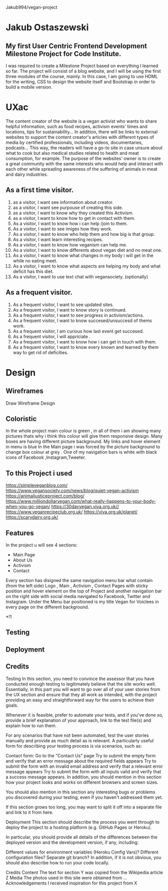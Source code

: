 Jakub994/vegan-project

# Jakub Ostaszewski
##  My first User Centric Frontend Development Milestone Project for Code Institute.
I was required to create a Milestone Project based on everything I learned so far.
The project will consist of a blog website, and I will be using the first three modules of the course, mainly. 
In this case, I am going to use HDML for the writing, CSS to design the website itself and Bootstrap
in order to build a mobile version.

# UXac

The content creator of the website is a vegan activist who wants to share helpful information, such as 
food recipes, activism events' times and locations, tips for sustainability...
In addition, there will be links to external websites to support the content creator's articles with different types 
of media by certified professionals, including videos, documentaries, podcasts...
This way, the readers will have a go-to site in case unsure about what to cook but also medical studies related to 
health and meat consumption, for example.
The purpose of the websites' owner is to create a great community with the same interests who would help 
and interact with each other while spreading awareness of the suffering of animals in meat and dairy industries.

## As a first time visitor.
1. as a visitor, I want see information about creator.
2. as a visitor, I want see purpouse of creating this side.
3. as a visitor, I want to know why they created this Activism.
4. as a visitor, I want to know how to get in contact with them.
5. As a visitor, I want to know how i can help /join to them.
6. As a visitor, I want to see imiges how they work.
7. As a visitor, I want to know who help them and how big is that group.
8. As a visitor, I want learn interesting recipes.
9. As a visitor, I want to know how veganism can help me.
10. As a visitor, I want to know differents about vegan diet and no meat one.
11. As a visitor, I want to know what changes in my body i will get in the while no eating meet.
12. As a visitor, I want to know what aspects are helping my body and what deficit has this diet.
13. As a visitor, I want to use text chat with vegansociety. (optionally)
## As a frequent visitor.
1. As a frequent visitor, I want to see updated sites.
2. As a frequent visitor, I want to know story is continued.
3. As a frequent visitor, I want to see progress in activism/actions.
4. As a frequent visitor, I want to know succesed/unsuccesd of thems work.
5. As a frequent visitor, I am curious how last event get succesed.
6. As a frequent visitor, I will appriciate .
7. As a frequent visitor, I want to know how i can get in touch with them.
8. As a frequent visitor, I want to know every known and learned by them way to get rid of deficities.

# Design 

## Wireframes 
Draw Wireframe 
Design 
## Coloristic
In the whole project main colour is green , in all of them i am showing many pictures thats why i think this colour will give them responsive design.
Many boxes are having different picture background.
My links and hover element in menu is blue 
In the Main page i was forced by the picture background to change box colour at grey .
One of my navigation bars is white with black icons of Facebook ,Instagram,Tweeter.
## To this Project i used 
https://simpleveganblog.com/
https://www.vegansociety.com/news/blog/quiet-vegan-activism
https://animaljusticeproject.com/blog/
https://www.milliondollarvegan.com/what-really-happens-to-your-body-when-you-go-vegan/
https://30dayvegan.viva.org.uk//
https://www.veganrecipeclub.org.uk/
https://viva.org.uk/planet/
https://scarydairy.org.uk/

## Features

In the project u will see 4 sections:
* Main Page
* About Us
* Activism
* Contact

Every section has disigned the same navigation menu bar what contain (from the left side)
Logo , Main , Activism , Contact Pages with sticky position and hover element on the top of Project and another navigation bar on the right side with social media
navigated to Facebook, Twitter and Instagram.
Under the Menu bar positioned is my title Vegan for Voiclees in every page on the different background.

*!1  






## Testing

## Deployment

## Credits

Testing
In this section, you need to convince the assessor that you have conducted enough testing to legitimately believe that the site works well. Essentially, in this part you will want to go over all of your user stories from the UX section and ensure that they all work as intended, with the project providing an easy and straightforward way for the users to achieve their goals.

Whenever it is feasible, prefer to automate your tests, and if you've done so, provide a brief explanation of your approach, link to the test file(s) and explain how to run them.

For any scenarios that have not been automated, test the user stories manually and provide as much detail as is relevant. A particularly useful form for describing your testing process is via scenarios, such as:

Contact form:
Go to the "Contact Us" page
Try to submit the empty form and verify that an error message about the required fields appears
Try to submit the form with an invalid email address and verify that a relevant error message appears
Try to submit the form with all inputs valid and verify that a success message appears.
In addition, you should mention in this section how your project looks and works on different browsers and screen sizes.

You should also mention in this section any interesting bugs or problems you discovered during your testing, even if you haven't addressed them yet.

If this section grows too long, you may want to split it off into a separate file and link to it from here.

Deployment
This section should describe the process you went through to deploy the project to a hosting platform (e.g. GitHub Pages or Heroku).

In particular, you should provide all details of the differences between the deployed version and the development version, if any, including:

Different values for environment variables (Heroku Config Vars)?
Different configuration files?
Separate git branch?
In addition, if it is not obvious, you should also describe how to run your code locally.

Credits
Content
The text for section Y was copied from the Wikipedia article Z
Media
The photos used in this site were obtained from ...
Acknowledgements
I received inspiration for this project from X






